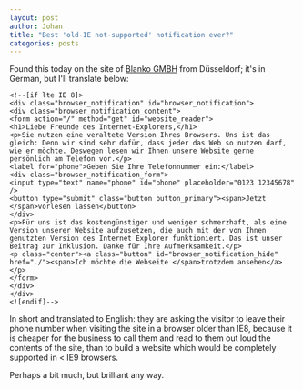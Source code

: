```yaml
---
layout: post
author: Johan
title: "Best 'old-IE not-supported' notification ever?"
categories: posts
---
```


Found this today on the site of [Blanko GMBH](https://blanko.de/) from Düsseldorf; it's in German, but I'll translate below:

```
<!--[if lte IE 8]>
<div class="browser_notification" id="browser_notification">
<div class="browser_notification_content">
<form action="/" method="get" id="website_reader">
<h1>Liebe Freunde des Internet-Explorers,</h1>
<p>Sie nutzen eine veraltete Version Ihres Browsers. Uns ist das gleich: Denn wir sind sehr dafür, dass jeder das Web so nutzen darf, wie er möchte. Deswegen lesen wir Ihnen unsere Website gerne persönlich am Telefon vor.</p>
<label for="phone">Geben Sie Ihre Telefonnummer ein:</label>
<div class="browser_notification_form">
<input type="text" name="phone" id="phone" placeholder="0123 12345678" />
<button type="submit" class="button button_primary"><span>Jetzt </span>vorlesen lassen</button>
</div>
<p>Für uns ist das kostengünstiger und weniger schmerzhaft, als eine Version unserer Website aufzusetzen, die auch mit der von Ihnen genutzten Version des Internet Explorer funktioniert. Das ist unser Beitrag zur Inklusion. Danke für Ihre Aufmerksamkeit.</p>
<p class="center"><a class="button" id="browser_notification_hide" href="./"><span>Ich möchte die Webseite </span>trotzdem ansehen</a></p>
</form>
</div>
</div>
<![endif]-->
```

In short and translated to English: they are asking the visitor to leave their phone number when visiting the site in a browser older than IE8, because it is cheaper for the business to call them and read to them out loud the contents of the site, than to build a website which would be completely supported in < IE9 browsers.

Perhaps a bit much, but brilliant any way.